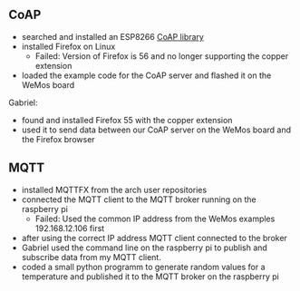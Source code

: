 ## CoAP

- searched and installed an ESP8266 [CoAP library](https://github.com/automote/ESP-CoAP)
- installed Firefox on Linux
	- Failed: Version of Firefox is 56 and no longer supporting the copper extension
- loaded the example code for the CoAP server and flashed it on the WeMos board

Gabriel:
- found and installed Firefox 55 with the copper extension
- used it to send data between our CoAP server on the WeMos board and the Firefox browser

## MQTT

- installed MQTTFX from the arch user repositories
- connected the MQTT client to the MQTT broker running on the raspberry pi
	- Failed: Used the common IP address from the WeMos examples 192.168.12.106 first
- after using the correct IP address MQTT client connected to the broker
- Gabriel used the command line on the raspberry pi to publish and subscribe data from my MQTT client.
- coded a small python programm to generate random values for a temperature and published it to the MQTT broker on the raspberry pi
